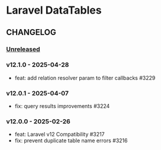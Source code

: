 # Laravel DataTables 

## CHANGELOG

### [Unreleased]

### v12.1.0 - 2025-04-28

- feat: add relation resolver param to filter callbacks #3229

### v12.0.1 - 2025-04-07

- fix: query results improvements #3224

### v12.0.0 - 2025-02-26

- feat: Laravel v12 Compatibility #3217
- fix: prevent duplicate table name errors #3216

[Unreleased]: https://github.com/yajra/laravel-datatables/compare/v12.0.0...master
